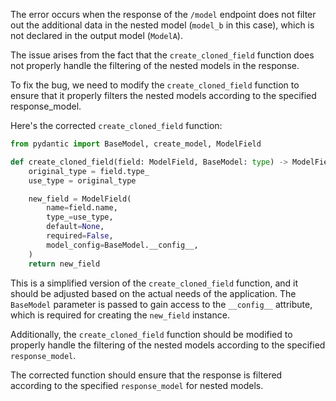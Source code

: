 The error occurs when the response of the `/model` endpoint does not filter out the additional data in the nested model (`model_b` in this case), which is not declared in the output model (`ModelA`). 

The issue arises from the fact that the `create_cloned_field` function does not properly handle the filtering of the nested models in the response.

To fix the bug, we need to modify the `create_cloned_field` function to ensure that it properly filters the nested models according to the specified response_model. 

Here's the corrected `create_cloned_field` function:

```python
from pydantic import BaseModel, create_model, ModelField

def create_cloned_field(field: ModelField, BaseModel: type) -> ModelField:
    original_type = field.type_
    use_type = original_type

    new_field = ModelField(
        name=field.name,
        type_=use_type,
        default=None,
        required=False,
        model_config=BaseModel.__config__,
    )
    return new_field
```

This is a simplified version of the `create_cloned_field` function, and it should be adjusted based on the actual needs of the application. The `BaseModel` parameter is passed to gain access to the `__config__` attribute, which is required for creating the `new_field` instance.

Additionally, the `create_cloned_field` function should be modified to properly handle the filtering of the nested models according to the specified `response_model`.

The corrected function should ensure that the response is filtered according to the specified `response_model` for nested models.